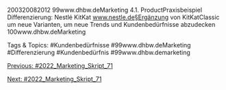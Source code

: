 200320082012
99www.dhbw.deMarketing
4.1. ProductPraxisbeispiel Differenzierung: Nestlé KitKat
www.nestle.de§Ergänzung von KitKatClassic um neue Varianten, um neue Trends und Kundenbedürfnisse abzudecken
100www.dhbw.deMarketing

   Tags & Topics:
   #Kundenbedürfnisse
   #99www.dhbw.deMarketing
   #Differenzierung
   #Kundenbedürfnis
   #99www.dhbw.demarketing

[Previous: #2022_Marketing_Skript_71](2022_Marketing_Skript_71.md)

[Next: #2022_Marketing_Skript_71](2022_Marketing_Skript_71.md)